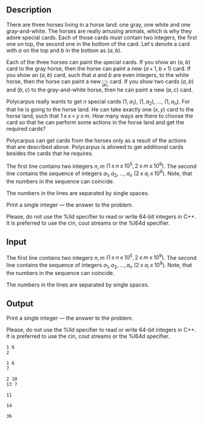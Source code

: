 ## Description

<div><p>There are three horses living in a horse land: one gray, one white and one gray-and-white. The horses are really amusing animals, which is why they adore special cards. Each of those cards must contain two integers, the first one on top, the second one in the bottom of the card. Let's denote a card with <span class="tex-span"><i>a</i></span> on the top and <span class="tex-span"><i>b</i></span> in the bottom as <span class="tex-span">(<i>a</i>, <i>b</i>)</span>.</p><p>Each of the three horses can paint the special cards. If you show an <span class="tex-span">(<i>a</i>, <i>b</i>)</span> card to the gray horse, then the horse can paint a new <span class="tex-span">(<i>a</i> + 1, <i>b</i> + 1)</span> card. If you show an <span class="tex-span">(<i>a</i>, <i>b</i>)</span> card, such that <span class="tex-span"><i>a</i></span> and <span class="tex-span"><i>b</i></span> are even integers, to the white horse, then the horse can paint a new <img align="middle" class="tex-formula" src="file://NFLLcUbl.png" style="max-width: 100.0%;max-height: 100.0%;"> card. If you show two cards <span class="tex-span">(<i>a</i>, <i>b</i>)</span> and <span class="tex-span">(<i>b</i>, <i>c</i>)</span> to the gray-and-white horse, then he can paint a new <span class="tex-span">(<i>a</i>, <i>c</i>)</span> card.</p><p>Polycarpus really wants to get <span class="tex-span"><i>n</i></span> special cards <span class="tex-span">(1, <i>a</i><sub class="lower-index">1</sub>)</span>, <span class="tex-span">(1, <i>a</i><sub class="lower-index">2</sub>)</span>, <span class="tex-span">...</span>, <span class="tex-span">(1, <i>a</i><sub class="lower-index"><i>n</i></sub>)</span>. For that he is going to the horse land. He can take exactly one <span class="tex-span">(<i>x</i>, <i>y</i>)</span> card to the horse land, such that <span class="tex-span">1 ≤ <i>x</i> &lt; <i>y</i> ≤ <i>m</i></span>. How many ways are there to choose the card so that he can perform some actions in the horse land and get the required cards?</p><p>Polycarpus can get cards from the horses only as a result of the actions that are described above. Polycarpus is allowed to get additional cards besides the cards that he requires.</p></div><div class="input-specification"><p>The first line contains two integers <span class="tex-span"><i>n</i>, <i>m</i></span> <span class="tex-span">(1 ≤ <i>n</i> ≤ 10<sup class="upper-index">5</sup>, 2 ≤ <i>m</i> ≤ 10<sup class="upper-index">9</sup>)</span>. The second line contains the sequence of integers <span class="tex-span"><i>a</i><sub class="lower-index">1</sub>, <i>a</i><sub class="lower-index">2</sub>, ..., <i>a</i><sub class="lower-index"><i>n</i></sub></span> <span class="tex-span">(2 ≤ <i>a</i><sub class="lower-index"><i>i</i></sub> ≤ 10<sup class="upper-index">9</sup>)</span>. Note, that the numbers in the sequence can coincide.</p><p>The numbers in the lines are separated by single spaces.</p></div><div class="output-specification"><p>Print a single integer — the answer to the problem. </p><p>Please, do not use the <span class="tex-font-style-tt">%lld</span> specifier to read or write 64-bit integers in <span class="tex-font-style-it">C++</span>. It is preferred to use the <span class="tex-font-style-tt">cin</span>, <span class="tex-font-style-tt">cout</span> streams or the <span class="tex-font-style-tt">%I64d</span> specifier.</p></div>

## Input

<p>The first line contains two integers <span class="tex-span"><i>n</i>, <i>m</i></span> <span class="tex-span">(1 ≤ <i>n</i> ≤ 10<sup class="upper-index">5</sup>, 2 ≤ <i>m</i> ≤ 10<sup class="upper-index">9</sup>)</span>. The second line contains the sequence of integers <span class="tex-span"><i>a</i><sub class="lower-index">1</sub>, <i>a</i><sub class="lower-index">2</sub>, ..., <i>a</i><sub class="lower-index"><i>n</i></sub></span> <span class="tex-span">(2 ≤ <i>a</i><sub class="lower-index"><i>i</i></sub> ≤ 10<sup class="upper-index">9</sup>)</span>. Note, that the numbers in the sequence can coincide.</p><p>The numbers in the lines are separated by single spaces.</p>

## Output

<p>Print a single integer — the answer to the problem. </p><p>Please, do not use the <span class="tex-font-style-tt">%lld</span> specifier to read or write 64-bit integers in <span class="tex-font-style-it">C++</span>. It is preferred to use the <span class="tex-font-style-tt">cin</span>, <span class="tex-font-style-tt">cout</span> streams or the <span class="tex-font-style-tt">%I64d</span> specifier.</p>





```input1
1 6
2

```




```input2
1 6
7

```




```input3
2 10
13 7

```




```output1
11

```




```output2
14

```




```output3
36

```



